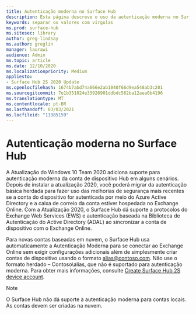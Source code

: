 ```yaml
---
title: Autenticação moderna no Surface Hub
description: Esta página descreve o uso da autenticação moderna no Surface Hub em contraste com a autenticação básica herdada.
keywords: separar os valores com vírgulas
ms.prod: surface-hub
ms.sitesec: library
author: greg-lindsay
ms.author: greglin
manager: laurawi
audience: Admin
ms.topic: article
ms.date: 12/10/2020
ms.localizationpriority: Medium
appliesto:
- Surface Hub 2S 2020 Update
ms.openlocfilehash: 1674b7abd74a666e2ab1040f66d9ea548ab3c201
ms.sourcegitcommit: 7e1b351024e33926901ddbdc562ba12aea0b4196
ms.translationtype: MT
ms.contentlocale: pt-BR
ms.lasthandoff: 03/03/2021
ms.locfileid: "11385159"
---
```

# <a name="modern-authentication-on-surface-hub"></a>Autenticação moderna no Surface Hub

A Atualização do Windows 10 Team 2020 adiciona suporte para autenticação moderna da conta de dispositivo Hub em alguns cenários. Depois de instalar a atualização 2020, você poderá migrar da autenticação básica herdada para fazer uso das melhorias de segurança mais recentes se a conta do dispositivo for autenticada por meio do Azure Active Directory e a caixa de correio da conta estiver hospedada no Exchange Online. Com a Atualização 2020, o Surface Hub dá suporte a protocolos do Exchange Web Services (EWS) e autenticação baseada na Biblioteca de Autenticação do Active Directory (ADAL) ao sincronizar a conta de dispositivo com o Exchange Online.

Para novas contas baseadas em nuvem, o Surface Hub usa automaticamente a Autenticação Moderna para se conectar ao Exchange Online sem exigir configurações adicionais além de simplesmente criar contas de dispositivo usando o formato [alias@contoso.com](mailto:alias@contoso.com). Não use o formato herdado – Contoso\alias, que não é suportado para autenticação moderna. Para obter mais informações, consulte [Create Surface Hub 2S device account](https://docs.microsoft.com/surface-hub/surface-hub-2s-account).

> [!NOTE]
> O Surface Hub não dá suporte à autenticação moderna para contas locais. As contas devem ser criadas na nuvem.

